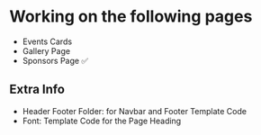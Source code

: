 # Working on the following pages

- Events Cards
- Gallery Page
- Sponsors Page ✅


## Extra Info

* Header Footer Folder: for Navbar and Footer Template Code
* Font: Template Code for the Page Heading
